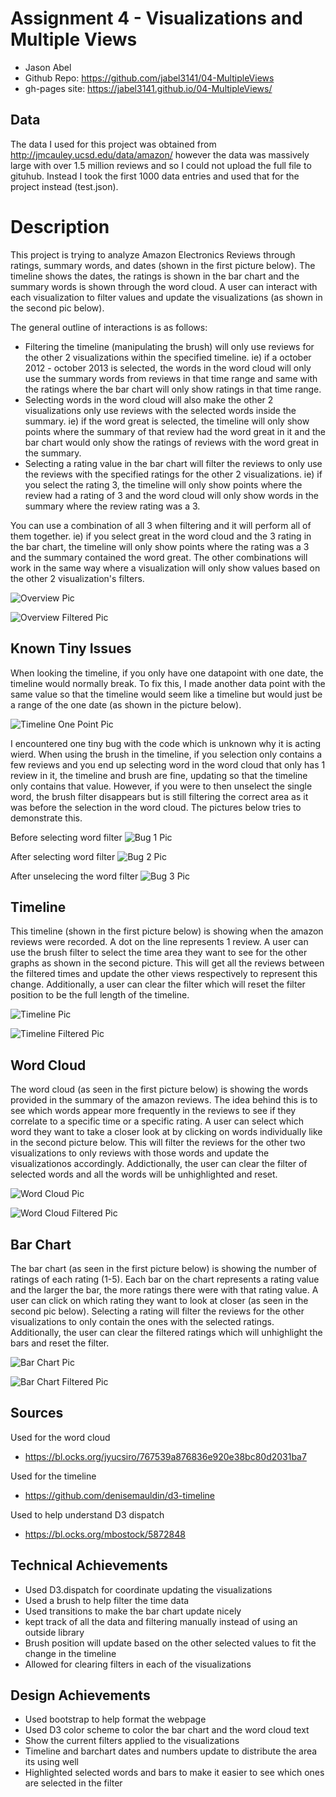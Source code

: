 Assignment 4 - Visualizations and Multiple Views  
===

- Jason Abel
- Github Repo: https://github.com/jabel3141/04-MultipleViews
- gh-pages site: https://jabel3141.github.io/04-MultipleViews/


## Data

The data I used for this project was obtained from http://jmcauley.ucsd.edu/data/amazon/ however the data was massively large with over 1.5 million reviews and so I could not upload the full file to gituhub. Instead I took the first 1000 data entries and used that for the project instead (test.json). 

# Description

This project is trying to analyze Amazon Electronics Reviews through ratings, summary words, and dates (shown in the first picture below). The timeline shows the dates, the ratings is shown in the bar chart and the summary words is shown through the word cloud. A user can interact with each visualization to filter values and update the visualizations (as shown in the second pic below). 

The general outline of interactions is as follows:
* Filtering the timeline (manipulating the brush) will only use reviews for the other 2 visualizations within the specified timeline. ie) if a october 2012 - october 2013 is selected, the words in the word cloud will only use the summary words from reviews in that time range and same with the ratings where the bar chart will only show ratings in that time range.
* Selecting words in the word cloud will also make the other 2 visualizations only use reviews with the selected words inside the summary. ie) if the word great is selected, the timeline will only show points where the summary of that review had the word great in it and the bar chart would only show the ratings of reviews with the word great in the summary. 
* Selecting a rating value in the bar chart will filter the reviews to only use the reviews with the specified ratings for the other 2 visualizations. ie) if you select the rating 3, the timeline will only show points where the review had a rating of 3 and the word cloud will only show words in the summary where the review rating was a 3.

You can use a combination of all 3 when filtering and it will perform all of them together. ie) if you select great in the word cloud and the 3 rating in the bar chart, the timeline will only show points where the rating was a 3 and the summary contained the word great. The other combinations will work in the same way where a visualization will only show values based on the other 2 visualization's filters.

![Overview Pic](/img/Overall.PNG)

![Overview Filtered Pic](/img/overallFiltered.PNG)


## Known Tiny Issues

When looking the timeline, if you only have one datapoint with one date, the timeline would normally break. To fix this, I made another data point with the same value so that the timeline would seem like a timeline but would just be a range of the one date (as shown in the picture below).

![Timeline One Point Pic](/img/timelineOnePoint.PNG)

I encountered one tiny bug with the code which is unknown why it is acting wierd. When using the brush in the timeline, if you selection only contains a few reviews and you end up selecting word in the word cloud that only has 1 review in it, the timeline and brush are fine, updating so that the timeline only contains that value. However, if you were to then unselect the single word, the brush filter disappears but is still filtering the correct area as it was before the selection in the word cloud. The pictures below tries to demonstrate this.

Before selecting word filter
![Bug 1 Pic](/img/bug3.PNG)

After selecting word filter
![Bug 2 Pic](/img/bug1.PNG)

After unselecing the word filter
![Bug 3 Pic](/img/bug2.PNG)


## Timeline

This timeline (shown in the first picture below) is showing when the amazon reviews were recorded. A dot on the line represents 1 review. A user can use the brush filter to select the time area they want to see for the other graphs as shown in the second picture. This will get all the reviews between the filtered times and update the other views respectively to represent this change. Additionally, a user can clear the filter which will reset the filter position to be the full length of the timeline.

![Timeline Pic](/img/timeline.PNG)

![Timeline Filtered Pic](/img/timelineFiltered.PNG)


## Word Cloud

The word cloud (as seen in the first picture below) is showing the words provided in the summary of the amazon reviews. The idea behind this is to see which words appear more frequently in the reviews to see if they correlate to a specific time or a specific rating. A user can select which word they want to take a closer look at by clicking on words individually like in the second picture below. This will filter the reviews for the other two visualizations to only reviews with those words and update the visualizationos accordingly. Addictionally, the user can clear the filter of selected words and all the words will be unhighlighted and reset. 

![Word Cloud Pic](/img/wordcloud.PNG)

![Word Cloud Filtered Pic](/img/wordcloudFiltered.PNG)


## Bar Chart

The bar chart (as seen in the first picture below) is showing the number of ratings of each rating (1-5). Each bar on the chart represents a rating value and the larger the bar, the more ratings there were with that rating value. A user can click on which rating they want to look at closer (as seen in the second pic below). Selecting a rating will filter the reviews for the other visualizations to only contain the ones with the selected ratings. Additionally, the user can clear the filtered ratings which will unhighlight the bars and reset the filter. 

![Bar Chart Pic](/img/barchart.PNG)

![Bar Chart Filtered Pic](/img/barchartFiltered.PNG)


## Sources

Used for the word cloud
* https://bl.ocks.org/jyucsiro/767539a876836e920e38bc80d2031ba7

Used for the timeline
* https://github.com/denisemauldin/d3-timeline

Used to help understand D3 dispatch
* https://bl.ocks.org/mbostock/5872848


## Technical Achievements
- Used D3.dispatch for coordinate updating the visualizations
- Used a brush to help filter the time data
- Used transitions to make the bar chart update nicely
- kept track of all the data and filtering manually instead of using an outside library
- Brush position will update based on the other selected values to fit the change in the timeline
- Allowed for clearing filters in each of the visualizations


## Design Achievements
- Used bootstrap to help format the webpage
- Used D3 color scheme to color the bar chart and the word cloud text
- Show the current filters applied to the visualizations
- Timeline and barchart dates and numbers update to distribute the area its using well
- Highlighted selected words and bars to make it easier to see which ones are selected in the filter